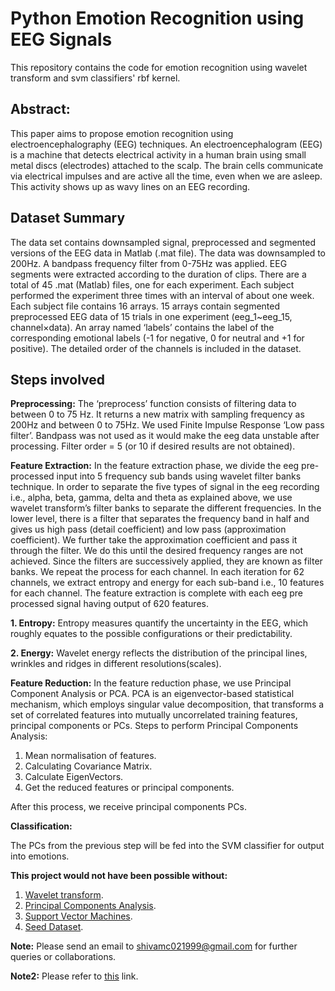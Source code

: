 # Python Emotion Recognition using EEG Signals
This repository contains the code for emotion recognition using wavelet transform and svm classifiers' rbf kernel.

## Abstract: ##
This paper aims to propose emotion recognition using electroencephalography (EEG) techniques.​ ​An electroencephalogram (EEG) is a machine  that detects electrical activity in a human brain using small metal discs (electrodes) attached to the scalp. The brain cells communicate via electrical impulses and are active all the time, even when we are asleep. This activity shows up as wavy lines on an EEG recording.

## Dataset Summary ##

The data set contains downsampled signal, preprocessed and segmented versions of the EEG data in Matlab (.mat file). The data was downsampled to 200Hz. A bandpass frequency filter from 0-75Hz was applied. EEG segments were extracted according to the duration of clips. There are a total of 45 .mat (Matlab) files, one for each experiment. Each subject performed the experiment three times with an interval of about one week. Each subject file contains 16 arrays. 15 arrays contain segmented preprocessed EEG data of 15 trials in one experiment (eeg_1~eeg_15, channel×data). An array named ‘labels’ contains the label of the corresponding emotional labels (-1 for negative, 0 for neutral and +1 for positive). The detailed order of the channels is included in the dataset.

## Steps involved ##
**Preprocessing:**
The ‘preprocess’ function consists of filtering data to between 0 to 75 Hz. It returns a new matrix with sampling frequency as 200Hz and between 0 to 75Hz. We used Finite Impulse Response ‘Low pass filter’. Bandpass was not used as it would make the eeg data unstable after processing. Filter order = 5 (or 10 if desired results are not obtained).

**Feature Extraction:**
In the feature extraction phase, we divide the eeg pre-processed input into 5 frequency sub bands using wavelet filter banks technique.
In order to separate the five types of signal in the eeg recording i.e., alpha, beta, gamma, delta and theta as explained above, we use wavelet transform’s filter banks to separate the different frequencies. In the lower level, there is a filter that separates the frequency band in half and gives us high pass (detail coefficient) and low pass (approximation coefficient). We further take the approximation coefficient and pass it through the filter. We do this until the desired frequency ranges are not achieved. Since the filters are successively applied, they are known as filter banks.
We repeat the process for each channel. In each iteration for 62 channels, we extract entropy and energy for each sub-band i.e., 10 features for each channel. The feature extraction is complete with each eeg pre processed signal having output of 620 features.

**1. Entropy:** Entropy measures quantify the uncertainty in the EEG, which roughly equates to the possible configurations or their predictability.

**2. Energy:** Wavelet energy reflects the distribution of the principal lines, wrinkles and ridges in different resolutions(scales).

**Feature Reduction:** 
In the feature reduction phase, we use Principal Component Analysis or PCA. PCA is an eigenvector-based statistical mechanism, which employs singular value decomposition, that transforms a set of correlated features into mutually uncorrelated training features, principal components or PCs. 
Steps to perform Principal Components Analysis:
1. Mean normalisation of features.
2. Calculating Covariance Matrix.
3. Calculate EigenVectors.
4. Get the reduced features or principal components.

After this process, we receive principal components PCs.

**Classification:** 

The PCs from the previous step will be fed into the SVM classifier for output into emotions.


**This project would not have been possible without:** 
1. [Wavelet transform](http://users.rowan.edu/~polikar/WTtutorial.html).
2. [Principal Components Analysis](https://www.coursera.org/learn/machine-learning).
3. [Support Vector Machines](https://www.coursera.org/learn/machine-learning).
4. [Seed Dataset](http://bcmi.sjtu.edu.cn/~seed/).

**Note:** Please send an email to shivamc021999@gmail.com for further queries or collaborations.

**Note2:** Please refer to [this](https://bcmi.sjtu.edu.cn/~seed/downloads.html#seed-access-anchor) link.
